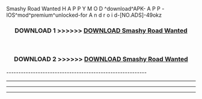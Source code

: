  Smashy Road Wanted  H A P P Y M O D ^download^APK- A P P -IOS^mod^premium^unlocked-for A n d r o i d-[NO.ADS]-49okz



<div align="center">

<h3>DOWNLOAD 1 >>>>>> <a href="https://en-mod.web.app/?en= Smashy Road Wanted ">DOWNLOAD Smashy Road Wanted  </a></h3><br>

<h3>DOWNLOAD 2 >>>>>> <a href="https://en-mod.web.app/?en= Smashy Road Wanted ">DOWNLOAD Smashy Road Wanted  </a></h3>

</div>
----------------------------------------------------------

----------------------------------------------------------

----------------------------------------------------------

----------------------------------------------------------



